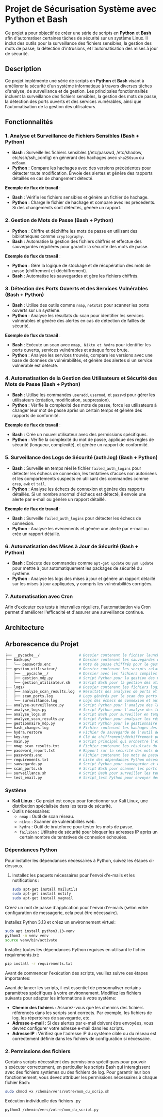 # Projet de Sécurisation Système avec Python et Bash

Ce projet a pour objectif de créer une série de scripts en **Python** et **Bash** afin d'automatiser certaines tâches de sécurité sur un système Linux. Il inclut des outils pour la surveillance des fichiers sensibles, la gestion des mots de passe, la détection d'intrusions, et l'automatisation des mises à jour de sécurité.



## Description

Ce projet implémente une série de scripts en **Python** et **Bash** visant à améliorer la sécurité d'un système informatique à travers diverses tâches d'analyse, de surveillance et de gestion. Les principales fonctionnalités incluent la surveillance des fichiers sensibles, la gestion des mots de passe, la détection des ports ouverts et des services vulnérables, ainsi que l'automatisation de la gestion des utilisateurs.

## Fonctionnalités

### 1. Analyse et Surveillance de Fichiers Sensibles (Bash + Python)
- **Bash** : Surveille les fichiers sensibles (/etc/passwd, /etc/shadow, etc/ssh/ssh_config) en générant des hachages avec `sha256sum` ou `md5sum`.
- **Python** : Compare les hachages avec des versions précédentes pour détecter toute modification. Envoie des alertes et génère des rapports détaillés en cas de changement détecté.

**Exemple de flux de travail** :
- **Bash** : Vérifie les fichiers sensibles et génère un fichier de hachage.
- **Python** : Charge le fichier de hachage et compare avec les précédents. Si des changements sont détectés, génère un rapport.

### 2. Gestion de Mots de Passe (Bash + Python)
- **Python** : Chiffre et déchiffre les mots de passe en utilisant des bibliothèques comme `cryptography`.
- **Bash** : Automatise la gestion des fichiers chiffrés et effectue des sauvegardes régulières pour garantir la sécurité des mots de passe.

**Exemple de flux de travail** :
- **Python** : Gère la logique de stockage et de récupération des mots de passe (chiffrement et déchiffrement).
- **Bash** : Automatise les sauvegardes et gère les fichiers chiffrés.

### 3. Détection des Ports Ouverts et des Services Vulnérables (Bash + Python)
- **Bash** : Utilise des outils comme `nmap`, `netstat` pour scanner les ports ouverts sur un système.
- **Python** : Analyse les résultats du scan pour identifier les services vulnérables et génère des alertes en cas de détection de failles de sécurité.

**Exemple de flux de travail** :
- **Bash** : Exécute un scan avec `nmap, Nikto et hydra` pour identifier les ports ouverts, services vulnérables et attaque force brute.
- **Python** : Analyse les services trouvés, compare les versions avec une base de données de vulnérabilités, et génère des alertes si un service vulnérable est détecté.

### 4. Automatisation de la Gestion des Utilisateurs et Sécurité des Mots de Passe (Bash + Python)
- **Bash** : Utilise les commandes `useradd`, `usermod`, et `passwd` pour gérer les utilisateurs (création, modification, suppression).
- **Python** : Vérifie la complexité des mots de passe, force les utilisateurs à changer leur mot de passe après un certain temps et génère des rapports de conformité.

**Exemple de flux de travail** :
- **Bash** : Crée un nouvel utilisateur avec des permissions spécifiques.
- **Python** : Vérifie la complexité du mot de passe, applique des règles de sécurité (longueur, complexité), et génère un rapport de conformité.

### 5. Surveillance des Logs de Sécurité (auth.log) (Bash + Python)
- **Bash** : Surveille en temps réel le fichier `failed_auth_logins` pour détecter les échecs de connexion, les tentatives d'accès non autorisées et les comportements suspects en utilisant des commandes comme `grep`, `awk` et `tail`.
- **Python** : Analyse les échecs de connexion et génère des rapports détaillés. Si un nombre anormal d'échecs est détecté, il envoie une alerte par e-mail ou génère un rapport détaillé.

**Exemple de flux de travail** :
- **Bash** : Surveille `failed_auth_logins` pour détecter les échecs de connexion.
- **Python** : Analyse les événements et génère une alerte par e-mail ou crée un rapport détaillé.

### 6. Automatisation des Mises à Jour de Sécurité (Bash + Python)
- **Bash** : Exécute des commandes comme `apt-get update` ou `yum update` pour mettre à jour automatiquement les packages de sécurité du système.
- **Python** : Analyse les logs des mises à jour et génère un rapport détaillé sur les mises à jour appliquées, y compris les vulnérabilités corrigées.
### 7. Automatisation avec Cron
Afin d'exécuter ces tests à intervalles réguliers, l'automatisation via Cron permet d'améliorer l'efficacité et d'assurer une surveillance continue.

## Architecture




## Arborescence du Projet

```bash
├── __pycache__/                  # Dossier contenant le fichier launch.json ou il faut indiquer les fichier a surveiller 
├── backups/                      # Dossier contenant les sauvegardes de fichiers ou de données chiffrées
│   └── passwords.enc             # Mots de passe chiffrés pour le gestionnaire de mots de passe
├── gestion_utilisateur/          # Dossier contenant les scripts relatifs à la gestion des utilisateurs
│   ├── __pycache__/              # Dossier avec les fichiers compilés Python pour la gestion des utilisateurs
│   ├── gestion_mdp.py            # Script Python pour la gestion des mots de passe
│   └── gestion_utilisateur.sh    # Script Bash pour la gestion des utilisateurs et des mots de passe
├── logs/                         # Dossier contenant les fichiers logs générés pendant l'exécution des scripts
│   ├── analyze_scan_results.log  # Résultats des analyses de ports et services, générés par le script Python
│   ├── scan_ports.log            # Logs générés par le scan des ports (via nmap, Nikto et hydra)
│   └── surveillance.log          # Logs des échecs de connexion et autres anomalies détectées
├── analyse-surveillance.py       # Script Python pour l'analyse des logs et la détection d'intrusions
├── analyse_logs.py               # Script Python pour l'analyse des logs d'authentification et de syslog ou systemctl
├── analyse_logs.sh               # Script Bash pour surveiller en temps réel les logs d'authentification
├── analyze_scan_results.py       # Script Python pour analyser les résultats du scan de ports
├── gestionnaire_mdp.py           # Script Python pour le gestionnaire de mots de passe
├── hash_changes.log              # Fichier contenant les hachages des fichiers surveillés pour les changements
├── hydra.restore                 # Fichier de sauvegarde de l'outil de brute-force hydra
├── key.key                       # Clé de chiffrement/déchiffrement pour les mots de passe
├── main.py                       # Script principal qui orchestre l'exécution des autres scripts
├── nmap_scan_results.txt         # Fichier contenant les résultats du scan de ports effectué par nmap
├── password_report.txt           # Rapport sur la sécurité des mots de passe généré par Python
├── passwords.enc                 # Fichier contenant les mots de passe chiffrés
├── requirements.txt              # Liste des dépendances Python nécessaires pour exécuter les scripts
├── sauvegarde.py                 # Script Python pour sauvegarder et chiffrer les mots de passe
├── scan_ports.sh                 # Script Bash pour scanner les ports avec nmap
├── surveillance.sh               # Script Bash pour surveiller les tentatives de connexion échouées
└── test_email.py                 # Script_test Python pour envoyer des alertes par email en cas de problème détecté
```
### Système
- **Kali Linux** : Ce projet est conçu pour fonctionner sur Kali Linux, une distribution spécialisée dans les tests de sécurité.
- Outils nécessaires:
  - `nmap` : Outil de scan réseau.
  - `nikto` : Scanner de vulnérabilités web.
  - `hydra` : Outil de bruteforce pour tester les mots de passe.
  - `fail2ban` : Utilitaire de sécurité pour bloquer les adresses IP après un certain nombre de tentatives de connexion échouées.

### Dépendances Python
Pour installer les dépendances nécessaires à Python, suivez les étapes ci-dessous.

1. Installez les paquets nécessaires pour l'envoi d'e-mails et les notifications :
   ```bash
   sudo apt-get install mailutils
   sudo apt-get install notify
   sudo apt-get install yagmail
   ```

Créez un mot de passe d'application pour l'envoi d'e-mails (selon votre configuration de messagerie, cela peut être nécessaire).

Installez Python 3.13 et créez un environnement virtuel:   
```bash
sudo apt install python3.13-venv
python3 -m venv venv
source venv/bin/activate
```

Installez toutes les dépendances Python requises en utilisant le fichier requirements.txt:
```bash
pip install -r requirements.txt
```

Avant de commencer l'exécution des scripts, veuillez suivre ces étapes importantes:

Avant de lancer les scripts, il est essentiel de personnaliser certains paramètres spécifiques à votre environnement. Modifiez les fichiers suivants pour adapter les informations à votre système:

- **Chemin des fichiers** : Assurez-vous que les chemins des fichiers référencés dans les scripts sont corrects. Par exemple, les fichiers de log, les répertoires de sauvegarde, etc.
- **Adresse e-mail** : Si des alertes par e-mail doivent être envoyées, vous devrez configurer votre adresse e-mail dans les scripts.
- **Adresse IP** : Vérifiez que l'adresse IP du système cible ou du réseau est correctement définie dans les fichiers de configuration si nécessaire.

### 2. **Permissions des fichiers**
Certains scripts nécessitent des permissions spécifiques pour pouvoir s'exécuter correctement, en particulier les scripts Bash qui interagissent avec des fichiers systèmes ou des fichiers de log. Pour garantir leur bon fonctionnement, vous devez attribuer les permissions nécessaires à chaque fichier Bash:
```bash
sudo chmod +x /chemin/vers/votre/nom_du_scrip.sh
```

Exécution individuelle des fichiers .py
```bash
python3 /chemin/vers/votre/nom_du_script.py
```